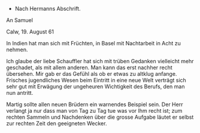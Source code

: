 + Nach Hermanns Abschrift.

An Samuel

 Calw, 19. August 61

In Indien hat man sich mit Früchten, in Basel mit Nachtarbeit in Acht zu nehmen.

Ich glaube der liebe Schauffler hat sich mit trüben Gedanken vielleicht mehr geschadet, als mit allem anderen. Man kann das erst nachher recht übersehen. Mir gab er das Gefühl als ob er etwas zu altklug anfange. Frisches jugendliches Wesen beim Eintritt in eine neue Welt verträgt sich sehr gut mit Erwägung der ungeheuren Wichtigkeit des Berufs, den man nun antritt.

Martig sollte allen neuen Brüdern ein warnendes Beispiel sein. Der Herr verlangt ja nur dass man von Tag zu Tag tue was vor Ihm recht ist; zum rechten Sammeln und Nachdenken über die grosse Aufgabe läutet er selbst zur rechten Zeit den geeigneten Wecker.

